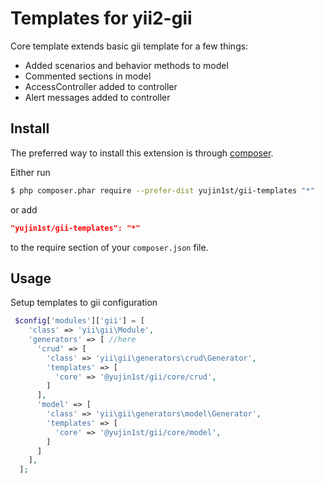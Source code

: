 # Templates for yii2-gii   

Core template extends basic gii template for a few things: 
* Added scenarios and behavior methods to model
* Commented sections in model
* AccessController added to controller
* Alert messages added to controller

## Install

The preferred way to install this extension is through [composer](http://getcomposer.org/download/).

Either run

```bash
$ php composer.phar require --prefer-dist yujin1st/gii-templates "*"
```

or add

```json
"yujin1st/gii-templates": "*"
```

to the require section of your `composer.json` file.

## Usage

Setup templates to gii configuration

```php
 $config['modules']['gii'] = [
    'class' => 'yii\gii\Module',
    'generators' => [ //here
      'crud' => [
        'class' => 'yii\gii\generators\crud\Generator',
        'templates' => [
          'core' => '@yujin1st/gii/core/crud',
        ]
      ],
      'model' => [
        'class' => 'yii\gii\generators\model\Generator',
        'templates' => [
          'core' => '@yujin1st/gii/core/model',
        ]
      ]
    ],
  ];
```
